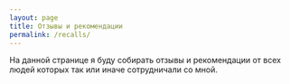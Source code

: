 ```yaml
---
layout: page
title: Отзывы и рекомендации
permalink: /recalls/
---
```


На данной странице я буду собирать отзывы и рекомендации от всех людей которых так или иначе сотрудничали со мной.

<!-- Put this script tag to the <head> of your page -->
<script type="text/javascript" src="//vk.com/js/api/openapi.js?154"></script>

<script type="text/javascript">
  VK.init({apiId: 4988622, onlyWidgets: true});
</script>

<!-- Put this div tag to the place, where the Comments block will be -->
<div id="vk_comments"></div>
<script type="text/javascript">
VK.Widgets.Comments("vk_comments", {limit: 50, attach: "*"});
</script>

